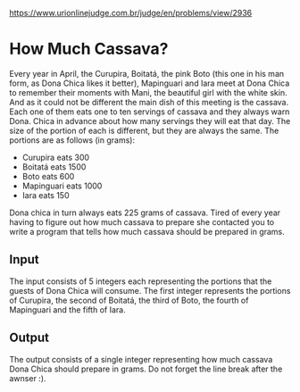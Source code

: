 https://www.urionlinejudge.com.br/judge/en/problems/view/2936

# How Much Cassava?

Every year in April, the Curupira, Boitatá, the pink Boto (this one in his man
form, as Dona Chica likes it better), Mapinguari and Iara meet at Dona Chica
to remember their moments with Mani, the beautiful girl with the white skin.
And as it could not be different the main dish of this meeting is the cassava.
Each one of them eats one to ten servings of cassava and they always warn
Dona. Chica in advance about how many servings they will eat that day. The
size of the portion of each is different, but they are always the same. The
portions are as follows (in grams):

- Curupira eats 300
- Boitatá eats 1500
- Boto eats 600
- Mapinguari eats 1000
- Iara eats 150

Dona chica in turn always eats 225 grams of cassava. Tired of every year
having to figure out how much cassava to prepare she contacted you to write a
program that tells how much cassava should be prepared in grams.

## Input

The input consists of 5 integers each representing the portions that the
guests of Dona Chica will consume. The first integer represents the portions
of Curupira, the second of Boitatá, the third of Boto, the fourth of
Mapinguari and the fifth of Iara.

## Output

The output consists of a single integer representing how much cassava Dona
Chica should prepare in grams. Do not forget the line break after the awnser
:).
